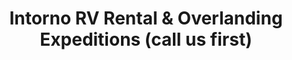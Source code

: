 ---
title: "Intorno RV Rental & Overlanding Expeditions (call us first)"
url: /miraflores/intorno-rv-rental-und-overlanding-expeditions-call-us-first/
shop: Reisebüro
---